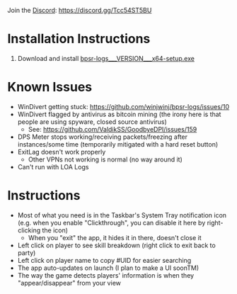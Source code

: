 Join the [Discord](https://discord.gg/Tcc54ST5BU): https://discord.gg/Tcc54ST5BU

# Installation Instructions

1. Download and install [bpsr-logs___VERSION___x64-setup.exe](https://github.com/winjwinj/bpsr-logs/releases/download/app-v__VERSION__/bpsr-logs___VERSION___x64-setup.exe)

# Known Issues
- WinDivert getting stuck: https://github.com/winjwinj/bpsr-logs/issues/10
- WinDivert flagged by antivirus as bitcoin mining (the irony here is that people are using spyware, closed source antivirus)
  - See: https://github.com/ValdikSS/GoodbyeDPI/issues/159
- DPS Meter stops working/receiving packets/freezing after instances/some time (temporarily mitigated with a hard reset button)
- ExitLag doesn't work properly 
  - Other VPNs not working is normal (no way around it)
- Can't run with LOA Logs

# Instructions
- Most of what you need is in the Taskbar's System Tray notification icon (e.g. when you enable "Clickthrough", you can disable it here by right-clicking the icon)
    - When you "exit" the app, it hides it in there, doesn't close it
- Left click on player to see skill breakdown (right click to exit back to party)
- Left click on player name to copy #UID for easier searching
- The app auto-updates on launch (I plan to make a UI soonTM)
- The way the game detects players' information is when they "appear/disappear" from your view
